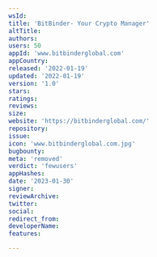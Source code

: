 ```yaml
---
wsId: 
title: 'BitBinder- Your Crypto Manager'
altTitle: 
authors: 
users: 50
appId: 'www.bitbinderglobal.com'
appCountry: 
released: '2022-01-19'
updated: '2022-01-19'
version: '1.0'
stars: 
ratings: 
reviews: 
size: 
website: 'https://bitbinderglobal.com/'
repository: 
issue: 
icon: 'www.bitbinderglobal.com.jpg'
bugbounty: 
meta: 'removed'
verdict: 'fewusers'
appHashes: 
date: '2023-01-30'
signer: 
reviewArchive: 
twitter: 
social: 
redirect_from: 
developerName: 
features: 

---
```


